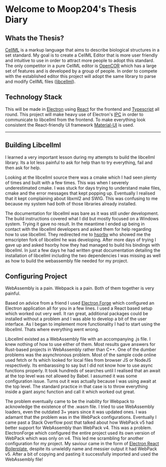 # Welcome to Moop204's Thesis Diary

## Whats the Thesis? 
[CellML](https://www.cellml.org/) is a markup language that aims to describe biological structures in a set standard. My goal is to create a CellML Editor that is more user friendly and intuitive to use in order to attract more people to adopt this standard. The only competitor in a pure CellML editor is [OpenCOR](https://opencor.ws/) which has a large set of features and is developed by a group of people. In order to compete with the established editor this project will adopt the same library to parse and modify CellML files ([libcellml](https://github.com/cellml/libcellml)). 

## Technology Stack 
This will be made in [Electron](https://www.electronjs.org/) using [React](https://reactjs.org/) for the frontend and [Typescript](https://www.typescriptlang.org/) all round. This project will make heavy use of Electron's [IPC](https://www.electronjs.org/docs/api/ipc-main) in order to communicate to libcellml from the frontend. To make everything look consistent the React-friendly UI framework [Material-UI](https://material-ui.com/) is used.  

---

## Building Libcellml
I learned a very important lesson during my attempts to build the libcellml library. Its a lot less painful to ask for help than to try everything, fail and then ask for help. 

Looking at the libcellml source there was a cmake which I had seen plenty of times and built with a few times. This was when I severely underestimated cmake. I was stuck for days trying to understand make files, cmake and the error messages that kept popping up. Eventually I realised that it kept complaining about libxml2 and SWIG. This was confusing to me because my system had both of those libraries already installed. 

The documentation for libcellml was bare as it was still under development. The build instructions covered what I did but mostly focused on a Windows system. Trying it gave no result. In the meantime I ended up being in contact with the libcellml developers and asked them for help regarding how to use libcellml. They redirected me to [hsorby](https://github.com/hsorby) who showed me the emscripten fork of libcellml he was developing. After more days of trying I gave up and asked hsorby how they had managed to build his bindings with libcellml. In just a few days he had written great documentation detailing the installation of libcellml including the two dependencies I was missing as well as how to build the webassembly file needed for my project. 

## Configuring Project
WebAssembly is a pain. Webpack is a pain. Both of them together is very painful. 

Based on advice from a friend I used [Electron Forge](https://www.electronforge.io/) which configured an Electron application all for you in a few lines. I used a React based setup which worked out very well. It ran great, additional packages could be installed without a problem and I was able to develop a bit of the user interface. As I began to implement more functionality I had to start using the libcellml. Thats where everything went wrong. 

Libcellml existed as a WebAssembly file with an accompanying .js file. I knew nothing of how to use either of them. Most results gave answers for Rust-based projects in WebAssembly rather than C++. One of the dumber problems was the asynchronous problem. Most of the sample code online used fetch or fs which looked for local files from browser JS or NodeJS respectively. Its embarassing to say but I did not know how to use async functions properly. It took hundreds of searches until I realised that an await at the top level was not allowed by Babel. I assumed it was some configuration issue. Turns out it was actually because I was using await at the top level. The standard practice in that case is to throw everything inside a giant async function and call it which worked out great. 

The problem eventually came to be the inability for Webpack to acknowledge the existence of the .wasm file. I tried to use WebAssembly loaders, even the outdated 3+ years since it was updated ones. I was adamant that the problem was in the WebPack configurations. Eventually I came past a Stack Overflow post that talked about how WebPack v5 had better support for WebAssembly than WebPack v4. This was a problem. ElectronForge which configured the entire project used its own version of WebPack which was only on v4. This led me scrambling for another configuration for my project. My saviour came in the form of [Electron React Boilerplate](https://github.com/electron-react-boilerplate/electron-react-boilerplate), despite its unwieldly name and messier output it had WebPack v5. After a bit of copying and pasting it successfully imported and used the WebAssembly file!

